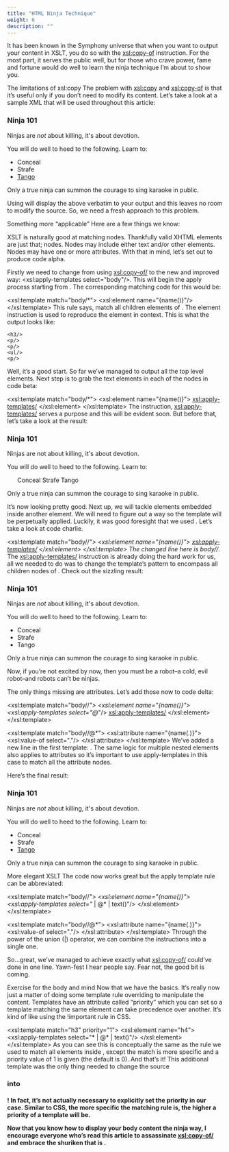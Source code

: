 ```yaml
---
title: "HTML Ninja Technique"
weight: 6
description: ""
---
```



It has been known in the Symphony universe that when you want to output your content in XSLT, you do so with the <xsl:copy-of> instruction. For the most part, it serves the public well, but for those who crave power, fame and fortune would do well to learn the ninja technique I’m about to show you.

The limitations of xsl:copy
The problem with <xsl:copy> and <xsl:copy-of> is that it’s useful only if you don’t need to modify its content. Let’s take a look at a sample XML that will be used throughout this article:

<body>
    <h3 id="tips">Ninja 101</h3>
    <p>Ninjas are <em>not</em> about killing, it's about devotion.</p>
    <p>You will do well to heed to the following. Learn to:</p>
    <ul class="skills">
        <li>Conceal</li>
        <li>Strafe</li>
        <li><a href="#tango">Tango</a></li>
    </ul>
    <p>Only a true ninja can summon the courage to sing karaoke in public.</p>
</body>
Using <xsl:copy-of select="body/*"/> will display the above verbatim to your output and this leaves no room to modify the source. So, we need a fresh approach to this problem.

Something more “applicable”
Here are a few things we know:

XSLT is naturally good at matching nodes. Thankfully valid XHTML elements are just that; nodes.
Nodes may include either text and/or other elements.
Nodes may have one or more attributes.
With that in mind, let’s set out to produce code alpha.

Firstly we need to change from using <xsl:copy-of/> to the new and improved way: <xsl:apply-templates select="body"/>. This will begin the apply process starting from <body>. The corresponding matching code for this would be:

<xsl:template match="body/*">
    <xsl:element name="{name()}"/>
</xsl:template>
This rule says, match all children elements of <body>. The element instruction is used to reproduce the element in context. This is what the output looks like:

```
<h3/>
<p/>
<p/>
<ul/>
<p/>
```

Well, it’s a good start. So far we’ve managed to output all the top level elements. Next step is to grab the text elements in each of the nodes in code beta:

<xsl:template match="body/*">
    <xsl:element name="{name()}">
        <xsl:apply-templates/>
    </xsl:element>
</xsl:template>
The instruction, <xsl:apply-templates/> serves a purpose and this will be evident soon. But before that, let’s take a look at the result:

<h3>Ninja 101</h3>
<p>Ninjas are not about killing, it's about devotion.</p>
<p>You will do well to heed to the following. Learn to:</p>
<ul>
    Conceal
    Strafe
    Tango
</ul>
<p>Only a true ninja can summon the courage to sing karaoke in public.</p>
It’s now looking pretty good. Next up, we will tackle elements embedded inside another element. We will need to figure out a way so the template will be perpetually applied. Luckily, it was good foresight that we used <xsl:apply-templates/>. Let’s take a look at code charlie.

<xsl:template match="body//*">
    <xsl:element name="{name()}">
        <xsl:apply-templates/>
    </xsl:element>
</xsl:template>
The changed line here is body//*. The <xsl:apply-templates/> instruction is already doing the hard work for us, all we needed to do was to change the template’s pattern to encompass all children nodes of <body>. Check out the sizzling result:

<h3>Ninja 101</h3>
<p>Ninjas are <em>not</em> about killing, it's about devotion.</p>
<p>You will do well to heed to the following. Learn to:</p>
<ul>
    <li>Conceal</li>
    <li>Strafe</li>
    <li><a>Tango</a></li>
</ul>
<p>Only a true ninja can summon the courage to sing karaoke in public.</p>
Now, if you’re not excited by now, then you must be a robot–a cold, evil robot–and robots can’t be ninjas.

The only things missing are attributes. Let’s add those now to code delta:

<xsl:template match="body//*">
    <xsl:element name="{name()}">
        <xsl:apply-templates select="@*"/>
        <xsl:apply-templates/>
    </xsl:element>
</xsl:template>

<xsl:template match="body//@*">
    <xsl:attribute name="{name(.)}">
        <xsl:value-of select="."/>
    </xsl:attribute>
</xsl:template>
We’ve added a new line in the first template: <apply-templates select="@*"/>. The same logic for multiple nested elements also applies to attributes so it’s important to use apply-templates in this case to match all the attribute nodes.

Here’s the final result:

<body>
    <h3 id="tips">Ninja 101</h3>
    <p>Ninjas are <em>not</em> about killing, it's about devotion.</p>
    <p>You will do well to heed to the following. Learn to:</p>
    <ul class="skills">
        <li>Conceal</li>
        <li>Strafe</li>
        <li><a href="#tango">Tango</a></li>
    </ul>
    <p>Only a true ninja can summon the courage to sing karaoke in public.</p>
</body>
More elegant XSLT
The code now works great but the apply template rule can be abbreviated:

<xsl:template match="body//*">
    <xsl:element name="{name()}">
        <xsl:apply-templates select="* | @* | text()"/>
    </xsl:element>
</xsl:template>

<xsl:template match="body//@*">
    <xsl:attribute name="{name(.)}">
        <xsl:value-of select="."/>
    </xsl:attribute>
</xsl:template>
Through the power of the union (|) operator, we can combine the instructions into a single one.

So…great, we’ve managed to achieve exactly what <xsl:copy-of/> could’ve done in one line. Yawn-fest I hear people say. Fear not, the good bit is coming.

Exercise for the body and mind
Now that we have the basics. It’s really now just a matter of doing some template rule overriding to manipulate the content. Templates have an attribute called “priority” which you can set so a template matching the same element can take precedence over another. It’s kind of like using the !important rule in CSS.

<xsl:template match="h3" priority="1">
    <xsl:element name="h4">
        <xsl:apply-templates select="* | @* | text()"/>
    </xsl:element>
</xsl:template>
As you can see this is conceptually the same as the rule we used to match all elements inside <body>, except the match is more specific and a priority value of 1 is given (the default is 0). And that’s it! This additional template was the only thing needed to change the source <h3> into <h4>! In fact, it’s not actually necessary to explicitly set the priority in our case. Similar to CSS, the more specific the matching rule is, the higher a priority of a template will be.

Now that you know how to display your body content the ninja way, I encourage everyone who’s read this article to assassinate <xsl:copy-of/> and embrace the shuriken that is <apply-templates/>.
